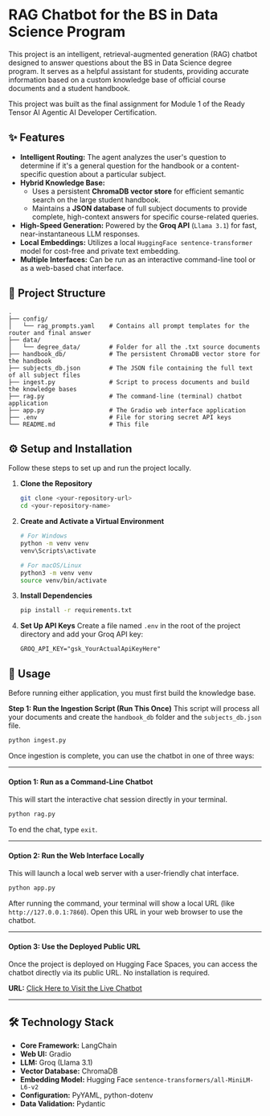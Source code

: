 # RAG Chatbot for the BS in Data Science Program

This project is an intelligent, retrieval-augmented generation (RAG) chatbot designed to answer questions about the BS in Data Science degree program. It serves as a helpful assistant for students, providing accurate information based on a custom knowledge base of official course documents and a student handbook.

This project was built as the final assignment for Module 1 of the Ready Tensor AI Agentic AI Developer Certification.

## ✨ Features

* **Intelligent Routing:** The agent analyzes the user's question to determine if it's a general question for the handbook or a content-specific question about a particular subject.
* **Hybrid Knowledge Base:**
    * Uses a persistent **ChromaDB vector store** for efficient semantic search on the large student handbook.
    * Maintains a **JSON database** of full subject documents to provide complete, high-context answers for specific course-related queries.
* **High-Speed Generation:** Powered by the **Groq API** (`Llama 3.1`) for fast, near-instantaneous LLM responses.
* **Local Embeddings:** Utilizes a local `HuggingFace sentence-transformer` model for cost-free and private text embedding.
* **Multiple Interfaces:** Can be run as an interactive command-line tool or as a web-based chat interface.

## 📂 Project Structure

```
.
├── config/
│   └── rag_prompts.yaml    # Contains all prompt templates for the router and final answer
├── data/
│   └── degree_data/        # Folder for all the .txt source documents
├── handbook_db/            # The persistent ChromaDB vector store for the handbook
├── subjects_db.json        # The JSON file containing the full text of all subject files
├── ingest.py               # Script to process documents and build the knowledge bases
├── rag.py                  # The command-line (terminal) chatbot application
├── app.py                  # The Gradio web interface application
├── .env                    # File for storing secret API keys
└── README.md               # This file
```

## ⚙️ Setup and Installation

Follow these steps to set up and run the project locally.

1.  **Clone the Repository**
    ```bash
    git clone <your-repository-url>
    cd <your-repository-name>
    ```

2.  **Create and Activate a Virtual Environment**
    ```bash
    # For Windows
    python -m venv venv
    venv\Scripts\activate

    # For macOS/Linux
    python3 -m venv venv
    source venv/bin/activate
    ```

3.  **Install Dependencies**
    ```bash
    pip install -r requirements.txt
    ```

4.  **Set Up API Keys**
    Create a file named `.env` in the root of the project directory and add your Groq API key:
    ```
    GROQ_API_KEY="gsk_YourActualApiKeyHere"
    ```

## 🚀 Usage

Before running either application, you must first build the knowledge base.

**Step 1: Run the Ingestion Script (Run This Once)**
This script will process all your documents and create the `handbook_db` folder and the `subjects_db.json` file.
```bash
python ingest.py
```

Once ingestion is complete, you can use the chatbot in one of three ways:

---
#### **Option 1: Run as a Command-Line Chatbot**

This will start the interactive chat session directly in your terminal.
```bash
python rag.py
```
To end the chat, type `exit`.

---
#### **Option 2: Run the Web Interface Locally**

This will launch a local web server with a user-friendly chat interface.
```bash
python app.py
```
After running the command, your terminal will show a local URL (like `http://127.0.0.1:7860`). Open this URL in your web browser to use the chatbot.

---
#### **Option 3: Use the Deployed Public URL**

Once the project is deployed on Hugging Face Spaces, you can access the chatbot directly via its public URL. No installation is required.

**URL:** [Click Here to Visit the Live Chatbot](https://huggingface.co/spaces/Honey1811/bs-degree-chatbot)

---

## 🛠️ Technology Stack

* **Core Framework:** LangChain
* **Web UI:** Gradio
* **LLM:** Groq (Llama 3.1)
* **Vector Database:** ChromaDB
* **Embedding Model:** Hugging Face `sentence-transformers/all-MiniLM-L6-v2`
* **Configuration:** PyYAML, python-dotenv
* **Data Validation:** Pydantic
